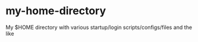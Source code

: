 my-home-directory
=================

My $HOME directory with various startup/login scripts/configs/files and the like